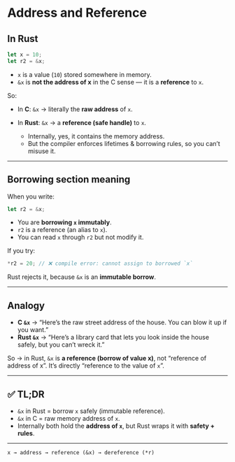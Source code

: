 # Address and Reference

## In Rust

```rust
let x = 10;
let r2 = &x;
```

* `x` is a value (`10`) stored somewhere in memory.
* `&x` is **not the address of x** in the C sense — it is a **reference** to `x`.

So:

* In **C**: `&x` → literally the **raw address** of `x`.
* In **Rust**: `&x` → a **reference (safe handle)** to `x`.

  * Internally, yes, it contains the memory address.
  * But the compiler enforces lifetimes & borrowing rules, so you can’t misuse it.

---

## Borrowing section meaning

When you write:

```rust
let r2 = &x;
```

* You are **borrowing `x` immutably**.
* `r2` is a reference (an alias to `x`).
* You can read `x` through `r2` but not modify it.

If you try:

```rust
*r2 = 20; // ❌ compile error: cannot assign to borrowed `x`
```

Rust rejects it, because `&x` is an **immutable borrow**.

---

## Analogy

* **C `&x`** → “Here’s the raw street address of the house. You can blow it up if you want.”
* **Rust `&x`** → “Here’s a library card that lets you look inside the house safely, but you can’t wreck it.”

So → in Rust, `&x` is **a reference (borrow of value x)**, not “reference of address of x”.
It’s directly “reference to the value of `x`”.

---

## ✅ TL;DR

* `&x` in Rust = borrow `x` safely (immutable reference).
* `&x` in C = raw memory address of `x`.
* Internally both hold the **address of `x`**, but Rust wraps it with **safety + rules**.

---

`x → address → reference (&x) → dereference (*r)`
